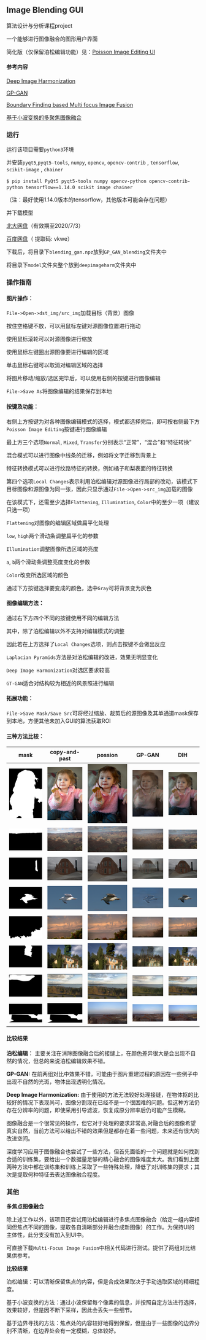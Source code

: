 ## Image Blending GUI

算法设计与分析课程project

一个能够进行图像融合的图形用户界面

简化版（仅保留泊松编辑功能）见：[Poisson Image Editing UI](https://github.com/Lllmmr/Poisson-Image-Editing-UI)

#### 参考内容

[Deep Image Harmonization](https://github.com/bcmi/Image_Harmonization_Datasets/tree/master/DIH)

[GP-GAN](https://github.com/wuhuikai/GP-GAN)

[Boundary Finding based Multi focus Image Fusion](https://github.com/uzeful/Boundary-Finding-based-Multi-focus-Image-Fusion)

[基于小波变换的多聚焦图像融合](https://blog.csdn.net/yuki_rain/article/details/56672421)

### 运行

运行该项目需要`python3`环境

并安装`pyqt5`,`pyqt5-tools`, `numpy`, `opencv`, `opencv-contrib` ,  `tensorflow`, `scikit-image` , `chainer`

```
$ pip install PyQt5 pyqt5-tools numpy opencv-python opencv-contrib-python tensorflow==1.14.0 scikit image chainer
```

（注：最好使用1.14.0版本的tensorflow，其他版本可能会存在问题）

并下载模型

[北大网盘](https://disk.pku.edu.cn:443/link/59A1E10766F04EE5CEFAD5C5395B5166)（有效期至2020/7/3）

[百度网盘](https://pan.baidu.com/s/1cEWvf6Op3k4QzVPQzcovKw)（ 提取码: vkwe）

下载后，将目录下`blending_gan.npz`放到`GP_GAN_blending`文件夹中

将目录下`model`文件夹整个放到`deepimageharm`文件夹中

### 操作指南

#### 图片操作：

`File->Open->dst_img/src_img`加载目标（背景）图像

按住空格键不放，可以用鼠标左键对源图像位置进行拖动

使用鼠标滚轮可以对源图像进行缩放

使用鼠标左键圈出源图像要进行编辑的区域

单击鼠标右键可以取消对编辑区域的选择

将图片移动/缩放/选区完毕后，可以使用右侧的按键进行图像编辑

`File->Save As`将图像编辑的结果保存到本地

#### 按键及功能：

右侧上方按键为对各种图像编辑模式的选择，模式都选择完后，即可按右侧最下方`Poisson Image Editing`按键进行图像编辑

最上方三个选项`Normal`, `Mixed`, `Transfer`分别表示“正常”，“混合”和“特征转换”

混合模式可以进行图像中线条的迁移，例如将文字迁移到背景上

特征转换模式可以进行纹路特征的转换，例如橘子和梨表面的特征转换

第四个选项`Local Changes`表示利用泊松编辑对源图像进行局部的改动，该模式下目标图像和源图像为同一张，因此只显示通过`File->Open->src_img`加载的图像

在该模式下，还需至少选择`Flattening`, `Illumination`, `Color`中的至少一项（建议只选一项）

`Flattening`对图像的编辑区域做扁平化处理

`low`, `high`两个滑动条调整扁平化的参数

`Illumination`调整图像所选区域的亮度

`a`, `b`两个滑动条调整亮度变化的参数

`Color`改变所选区域的颜色

通过下方按键选择要变成的颜色，选中`Gray`可将背景变为灰色

#### 图像编辑方法：

通过右下方四个不同的按键使用不同的编辑方法

其中，除了泊松编辑以外不支持对编辑模式的调整

因此若在上方选择了`Local Changes`选项，则点击按键不会做出反应

`Laplacian Pyramids`方法是对泊松编辑的改进，效果无明显变化

`Deep Image Harmonization`对选区要求较高

`GT-GAN`适合对结构较为相近的风景照进行编辑

#### 拓展功能：

`File->Save Mask/Save Src`可将经过缩放、裁剪后的源图像及其单通道mask保存到本地，方便其他未加入GUI的算法获取ROI

#### 三种方法比较：

|                 mask                  |             copy-and-past             |                   possion                   |                            GP-GAN                            |                   DIH                   |
| :-----------------------------------: | :-----------------------------------: | :-----------------------------------------: | :----------------------------------------------------------: | :-------------------------------------: |
|         ![](images/1mask.png)         |       ![1cop](images/1cop.jpg)        |      ![poisson1](images/poisson1.jpg)       | ![GP-r1](images/GP-r1.jpg) |      ![dih_r1](images/dih_r1.jpg)       |
|      ![2mask](images/2mask.png)       |       ![2cop](images/2cop.jpg)        |      ![poisson2](images/poisson2.jpg)       | ![GP-r2](images/GP-r2.jpg) |      ![dih_r2](images/dih_r2.jpg)       |
| ![3mask](images/3mask.png) |  ![3cop](images/3cop.jpg)  | ![poisson3](images/poisson3.jpg) | ![GP-r3](images/GP-r3.jpg) | ![dih_r3](images/dih_r3.jpg) |
| ![4mask](images/4mask.png) |  ![4cop](images/4cop.jpg)  | ![poisson4](images/poisson4.jpg) | ![GP-r4](images/GP-r4.jpg) | ![dih_r4](images/dih_r4.jpg) |
| ![5mask](images/5mask.png) |  ![5cop](images/5cop.jpg)  | ![poisson5](images/poisson5.jpg) | ![GP-r5](images/GP-r5.jpg) | ![dih_r5](images/dih_r5.jpg) |
| ![6mask](images/6mask.png) |  ![6cop](images/6cop.jpg)  | ![poisson6](images/poisson6.jpg) | ![GP-r6](images/GP-r6.jpg) | ![dih_r6](images/dih_r6.jpg) |
| ![7mask](images/7mask.png) |  ![7cop](images/7cop.jpg)  | ![poisson7](images/poisson7.png) | ![GP-r7](images/GP-r7.jpg) | ![dih_r7](images/dih_r7.jpg) |
| ![8mask](images/8mask.png) | ![8mask](images/8mask.png) | ![poisson8](images/poisson8.jpg) | ![GP-r8](images/GP-r8.png) | ![dih_r8](images/dih_r8.jpg) |

#### 比较结果

**泊松编辑**： 主要关注在消除图像融合后的接缝上，在颜色差异很大是会出现不自然的情况，但总的来说泊松编辑效果不错。

**GP-GAN:** 在前两组对比中效果不错，可能由于图片重建过程的原因在一些例子中出现不自然的光斑，物体出现透明化情况。

**Deep Image Harmonization:** 由于使用的方法无法较好处理接缝，在物体抠的比较好的情况下表现尚可，图像分割现在已经不是一个很困难的问题。但这种方法仍存在分辨率的问题，即使采用引导滤波，恢复成原分辨率后仍可能产生模糊。

图像融合是一个很常见的操作，但它对于处理的要求非常高,对融合后的图像希望真实自然，当前方法可以给出不错的效果但是都存在着一些问题，未来还有很大的改进空间。

深度学习应用于图像融合也尝试了一些方法，但首先面临的一个问题就是如何找到合适的训练集，要给出一个数据量足够的精心融合的图像难度太大。我们看到上面两种方法中都在训练集和训练上采取了一些特殊处理，降低了对训练集的要求；其次是提取何种特征去表达图像融合程度。

### 其他

**多焦点图像融合**

除上述工作以外，该项目还尝试用泊松编辑进行多焦点图像融合（给定一组内容相同但焦点不同的图像，提取各自清晰部分并融合成新图像）的工作。为保持UI的主体性，此分支没有加入到UI中。

可直接下载`Multi-Focus Image Fusion`中相关代码进行测试。提供了两组对比结果供参考。

**比较结果**

泊松编辑：可以清晰保留焦点的内容，但是合成效果取决于手动选取区域的精细程度。

基于小波变换的方法：通过小波保留每个像素的信息，并按照自定方法进行选择，效果较好，但是因不断下采样，因此会丢失一些细节。

基于边界寻找的方法：焦点处的内容较好地得到保留，但是由于一些图像的边界分别不清晰，在边界处会有一定模糊，总体较好。